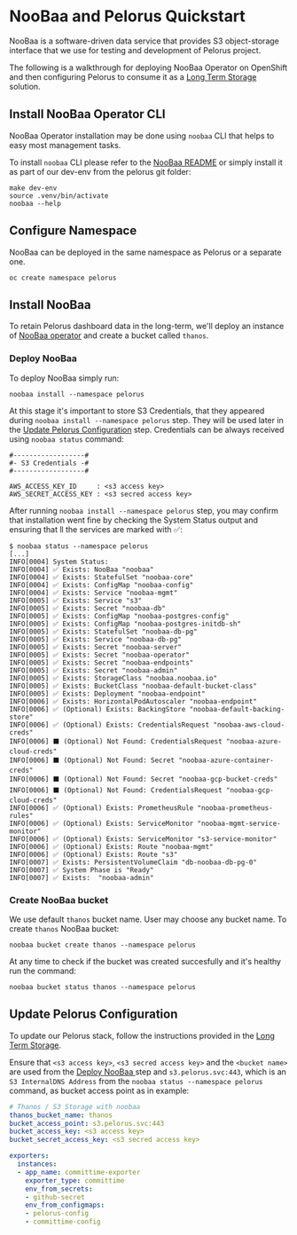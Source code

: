 # NooBaa and Pelorus Quickstart

NooBaa is a software-driven data service that provides S3 object-storage interface that we use for testing and development of Pelorus project.

The following is a walkthrough for deploying NooBaa Operator on OpenShift and then configuring Pelorus to consume it as a [Long Term Storage](getting_started/configuration2.md#configure-long-term-storage-recommended) solution.

## Install NooBaa Operator CLI

NooBaa Operator installation may be done using `noobaa` CLI that helps to easy most management tasks.

To install `noobaa` CLI please refer to the [NooBaa README](https://github.com/noobaa/noobaa-operator/blob/master/README.md) or simply install it as part of our dev-env from the pelorus git folder:

```
make dev-env
source .venv/bin/activate
noobaa --help
```

## Configure Namespace

NooBaa can be deployed in the same namespace as Pelorus or a separate one.

```
oc create namespace pelorus
```

## Install NooBaa

To retain Pelorus dashboard data in the long-term, we'll deploy an instance of [NooBaa operator](https://github.com/noobaa/noobaa-operator) and create a bucket called `thanos`.

### Deploy NooBaa

To deploy NooBaa simply run:

```
noobaa install --namespace pelorus
```

At this stage it's important to store S3 Credentials, that they appeared during `noobaa install --namespace pelorus` step.
They will be used later in the [Update Pelorus Configuration](#update-pelorus-configuration) step. Credentials can be always received using `noobaa status` command:

```
#------------------#
#- S3 Credentials -#
#------------------#

AWS_ACCESS_KEY_ID     : <s3 access key>
AWS_SECRET_ACCESS_KEY : <s3 secred access key>
```

After running `noobaa install --namespace pelorus` step, you may confirm that installation went fine by checking the System Status output and ensuring that ll the services are marked with ✅:

```
$ noobaa status --namespace pelorus
[...]
INFO[0004] System Status:
INFO[0004] ✅ Exists: NooBaa "noobaa"
INFO[0004] ✅ Exists: StatefulSet "noobaa-core"
INFO[0004] ✅ Exists: ConfigMap "noobaa-config"
INFO[0004] ✅ Exists: Service "noobaa-mgmt"
INFO[0005] ✅ Exists: Service "s3"
INFO[0005] ✅ Exists: Secret "noobaa-db"
INFO[0005] ✅ Exists: ConfigMap "noobaa-postgres-config"
INFO[0005] ✅ Exists: ConfigMap "noobaa-postgres-initdb-sh"
INFO[0005] ✅ Exists: StatefulSet "noobaa-db-pg"
INFO[0005] ✅ Exists: Service "noobaa-db-pg"
INFO[0005] ✅ Exists: Secret "noobaa-server"
INFO[0005] ✅ Exists: Secret "noobaa-operator"
INFO[0005] ✅ Exists: Secret "noobaa-endpoints"
INFO[0005] ✅ Exists: Secret "noobaa-admin"
INFO[0005] ✅ Exists: StorageClass "noobaa.noobaa.io"
INFO[0005] ✅ Exists: BucketClass "noobaa-default-bucket-class"
INFO[0005] ✅ Exists: Deployment "noobaa-endpoint"
INFO[0006] ✅ Exists: HorizontalPodAutoscaler "noobaa-endpoint"
INFO[0006] ✅ (Optional) Exists: BackingStore "noobaa-default-backing-store"
INFO[0006] ✅ (Optional) Exists: CredentialsRequest "noobaa-aws-cloud-creds"
INFO[0006] ⬛ (Optional) Not Found: CredentialsRequest "noobaa-azure-cloud-creds"
INFO[0006] ⬛ (Optional) Not Found: Secret "noobaa-azure-container-creds"
INFO[0006] ⬛ (Optional) Not Found: Secret "noobaa-gcp-bucket-creds"
INFO[0006] ⬛ (Optional) Not Found: CredentialsRequest "noobaa-gcp-cloud-creds"
INFO[0006] ✅ (Optional) Exists: PrometheusRule "noobaa-prometheus-rules"
INFO[0006] ✅ (Optional) Exists: ServiceMonitor "noobaa-mgmt-service-monitor"
INFO[0006] ✅ (Optional) Exists: ServiceMonitor "s3-service-monitor"
INFO[0006] ✅ (Optional) Exists: Route "noobaa-mgmt"
INFO[0006] ✅ (Optional) Exists: Route "s3"
INFO[0007] ✅ Exists: PersistentVolumeClaim "db-noobaa-db-pg-0"
INFO[0007] ✅ System Phase is "Ready"
INFO[0007] ✅ Exists:  "noobaa-admin"
```

### Create NooBaa bucket

We use default `thanos` bucket name. User may choose any bucket name.
To create `thanos` NooBaa bucket:

```
noobaa bucket create thanos --namespace pelorus
```

At any time to check if the bucket was created succesfully and it's healthy run the command:

```
noobaa bucket status thanos --namespace pelorus
```

## Update Pelorus Configuration

To update our Pelorus stack, follow the instructions provided in the [Long Term Storage](getting_started/configuration2.md#configure-long-term-storage-recommended).

Ensure that `<s3 access key>`, `<s3 secred access key>` and the `<bucket name>` are used from the [Deploy NooBaa
](#deploy-noobaa) step and `s3.pelorus.svc:443`, which is an `S3 InternalDNS Address` from the `noobaa status --namespace pelorus` command, as bucket access point as in example:

```yaml
# Thanos / S3 Storage with noobaa
thanos_bucket_name: thanos
bucket_access_point: s3.pelorus.svc:443
bucket_access_key: <s3 access key>
bucket_secret_access_key: <s3 secred access key>

exporters:
  instances:
  - app_name: committime-exporter
    exporter_type: committime
    env_from_secrets:
    - github-secret
    env_from_configmaps:
    - pelorus-config
    - committime-config
```